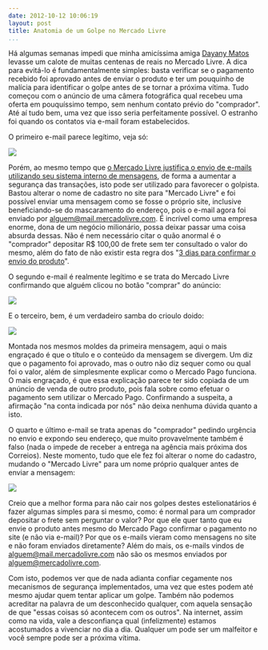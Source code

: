 ```yaml
---
date: 2012-10-12 10:06:19
layout: post
title: Anatomia de um Golpe no Mercado Livre
...
```


Há algumas semanas impedi que minha amicíssima amiga [Dayany Matos](https://twitter.com/dayanymatos) levasse um calote de muitas centenas de reais no Mercado Livre. A dica para evitá-lo é fundamentalmente simples: basta verificar se o pagamento recebido foi aprovado antes de enviar o produto e ter um pouquinho de malícia para identificar o golpe antes de se tornar a próxima vítima. Tudo começou com o anúncio de uma câmera fotográfica qual recebeu uma oferta em pouquíssimo tempo, sem nenhum contato prévio do "comprador". Até aí tudo bem, uma vez que isso seria perfeitamente possível. O estranho foi quando os contatos via e-mail foram estabelecidos.

O primeiro e-mail parece legítimo, veja só:

![](/images/2012/golpe-ml-01.png)

Porém, ao mesmo tempo que [o Mercado Livre justifica o envio de e-mails utilizando seu sistema interno de mensagens](http://www.mercadolivre.com.br/jm/ml.faqs.framework.main.FaqsController?pageId=FAQ&faqId=10544&type=FAQ), de forma a aumentar a segurança das transações, isto pode ser utilizado para favorecer o golpista. Bastou alterar o nome de cadastro no site para "Mercado Livre" e foi possível enviar uma mensagem como se fosse o próprio site, inclusive beneficiando-se do mascaramento do endereço, pois o e-mail agora foi enviado por alguem@mail.mercadolivre.com. É incrível como uma empresa enorme, dona de um negócio milionário, possa deixar passar uma coisa absurda dessas. Não é nem necessário citar o quão anormal é o "comprador" depositar R$ 100,00 de frete sem ter consultado o valor do mesmo, além do fato de não existir esta regra dos "[3 dias para confirmar o envio do produto](http://www.mercadolivre.com.br/jm/ml.faqs.framework.main.FaqsController?pageId=FAQ&faqId=6018&categId=PSCAL)".

O segundo e-mail é realmente legítimo e se trata do Mercado Livre confirmando que alguém clicou no botão "comprar" do anúncio:

![](/images/2012/golpe-ml-02.png)

E o terceiro, bem, é um verdadeiro samba do crioulo doido:

![](/images/2012/golpe-ml-03.png)

Montada nos mesmos moldes da primeira mensagem, aqui o mais engraçado é que o título e o conteúdo da mensagem se divergem. Um diz que o pagamento foi aprovado, mas o outro não diz sequer como ou qual foi o valor, além de simplesmente explicar como o Mercado Pago funciona. O mais engraçado, é que essa explicação parece ter sido copiada de um anúncio de venda de outro produto, pois fala sobre como efetuar o pagamento sem utilizar o Mercado Pago. Confirmando a suspeita, a afirmação "na conta indicada por nós" não deixa nenhuma dúvida quanto a isto.

O quarto e último e-mail se trata apenas do "comprador" pedindo urgência no envio e expondo seu endereço, que muito provavelmente também é falso (nada o impede de receber a entrega na agência mais próxima dos Correios). Neste momento, tudo que ele fez foi alterar o nome do cadastro, mudando o "Mercado Livre" para um nome próprio qualquer antes de enviar a mensagem:

![](/images/2012/golpe-ml-04.png)

Creio que a melhor forma para não cair nos golpes destes estelionatários é fazer algumas simples para si mesmo, como: é normal para um comprador depositar o frete sem perguntar o valor? Por que ele quer tanto que eu envie o produto antes mesmo do Mercado Pago confirmar o pagamento no site (e não via e-mail)? Por que os e-mails vieram como mensagens no site e não foram enviados diretamente? Além do mais, os e-mails vindos de alguem@mail.mercadolivre.com não são os mesmos enviados por alguem@mercadolivre.com.

Com isto, podemos ver que de nada adianta confiar cegamente nos mecanismos de segurança implementados, uma vez que estes podem até mesmo ajudar quem tentar aplicar um golpe. Também não podemos acreditar na palavra de um desconhecido qualquer, com aquela sensação de que "essas coisas só acontecem com os outros". Na internet, assim como na vida, vale a desconfiança qual (infelizmente) estamos acostumados a vivenciar no dia a dia. Qualquer um pode ser um malfeitor e você sempre pode ser a próxima vítima.
